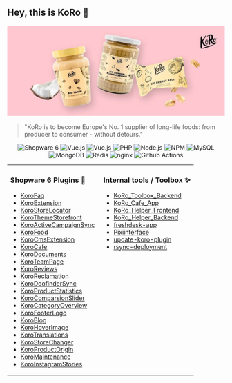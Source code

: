 ## Hey, this is KoRo 👋

![An illustration of various products Koro Drogerie is selling on their website](https://raw.githubusercontent.com/KoRoHandelsGmbH/.github/main/profile/assets/header-image.jpg)

> "KoRo is to become Europe's No. 1 supplier of long-life foods: from producer to consumer - without detours."

<div align="center">
<img alt="Shopware 6" src="https://img.shields.io/badge/-Shopware_6-189eff?style=flat-square&logo=Shopware&logoColor=white" />
<img alt="Vue.js" src="https://img.shields.io/badge/-JavaScript-323330?style=flat-square&logo=javascript&logoColor=white" />
<img alt="Vue.js" src="https://img.shields.io/badge/-Vue.js-41B883?style=flat-square&logo=Vue.js&logoColor=white" />
<img alt="PHP" src="https://img.shields.io/badge/-PHP-777BB4?style=flat-square&logo=php&logoColor=white" />
<img alt="Node.js" src="https://img.shields.io/badge/-Node.js-43853d?style=flat-square&logo=Node.js&logoColor=white" />
<img alt="NPM" src="https://img.shields.io/badge/-NPM-E0234E?style=flat-square&logo=npm&logoColor=white" />
<img alt="MySQL" src="https://img.shields.io/badge/MySQL-000?style=flat-square&logo=mysql&logoColor=white" />
<img alt="MongoDB" src="https://img.shields.io/badge/MongoDB-4ea94b?style=flat-square&logo=mongodb&logoColor=white" />
<img alt="Redis" src="https://img.shields.io/badge/Redis-DD0031?style=flat-square&logo=redis&logoColor=white" />
<img alt="nginx" src="https://img.shields.io/badge/nginx-009639?style=flat-square&logo=nginx&logoColor=white" />
<img alt="Github Actions" src="https://img.shields.io/badge/Github_Actions-%232671E5.svg?style=flat-square&logo=githubactions&logoColor=white" />
</div>

<table width="100%">
    <tbody>
        <tr>
            <td valign="top" width="50%">
                <h3>Shopware 6 Plugins 🚀</h3>
                <p>
                    <ul>
                        <li>
                            <a href="https://github.com/KoRoHandelsGmbH/KoroFaq">KoroFaq</a>
                        </li>
                        <li>
                            <a href="https://github.com/KoRoHandelsGmbH/KoroExtension">KoroExtension</a>
                        </li>
                        <li>
                            <a href="https://github.com/KoRoHandelsGmbH/KoroStoreLocator">KoroStoreLocator</a>
                        </li>
                        <li>
                            <a href="https://github.com/KoRoHandelsGmbH/KoroThemeStorefront">KoroThemeStorefront</a>
                        </li>
                        <li>
                            <a href="https://github.com/KoRoHandelsGmbH/KoroActiveCampaignSync">KoroActiveCampaignSync</a>
                        </li>
                        <li>
                            <a href="https://github.com/KoRoHandelsGmbH/KoroFood">KoroFood</a>
                        </li>
                        <li>
                            <a href="https://github.com/KoRoHandelsGmbH/KoroCmsExtension">KoroCmsExtension</a>
                        </li>
                        <li>
                            <a href="https://github.com/KoRoHandelsGmbH/KoroCafe">KoroCafe</a>
                        </li>
                        <li>
                            <a href="https://github.com/KoRoHandelsGmbH/KoroDocuments">KoroDocuments</a>
                        </li>
                        <li>
                            <a href="https://github.com/KoRoHandelsGmbH/KoroTeamPage">KoroTeamPage</a>
                        </li>
                        <li>
                            <a href="https://github.com/KoRoHandelsGmbH/KoroReviews">KoroReviews</a>
                        </li>
                        <li>
                            <a href="https://github.com/KoRoHandelsGmbH/KoroReclamation">KoroReclamation</a>
                        </li>
                        <li>
                            <a href="https://github.com/KoRoHandelsGmbH/KoroDoofinderSync">KoroDoofinderSync</a>
                        </li>
                        <li>
                            <a href="https://github.com/KoRoHandelsGmbH/KoroProductStatistics">KoroProductStatistics</a>
                        </li>
                        <li>
                            <a href="https://github.com/KoRoHandelsGmbH/KoroComparsionSlider">KoroComparsionSlider</a>
                        </li>
                        <li>
                            <a href="https://github.com/KoRoHandelsGmbH/KoroCategoryOverview">KoroCategoryOverview</a>
                        </li>
                        <li>
                            <a href="https://github.com/KoRoHandelsGmbH/KoroFooterLogo">KoroFooterLogo</a>
                        </li>
                        <li>
                            <a href="https://github.com/KoRoHandelsGmbH/KoroBlog">KoroBlog</a>
                        </li>
                        <li>
                            <a href="https://github.com/KoRoHandelsGmbH/KoroHoverImage">KoroHoverImage</a>
                        </li>
                        <li>
                            <a href="https://github.com/KoRoHandelsGmbH/KoroTranslations">KoroTranslations</a>
                        </li>
                        <li>
                            <a href="https://github.com/KoRoHandelsGmbH/KoroStoreChanger">KoroStoreChanger</a>
                        </li>
                        <li>
                            <a href="https://github.com/KoRoHandelsGmbH/KoroProductOrigin">KoroProductOrigin</a>
                        </li>
                        <li>
                            <a href="https://github.com/KoRoHandelsGmbH/KoroMaintenance">KoroMaintenance</a>
                        </li>
                        <li>
                            <a href="https://github.com/KoRoHandelsGmbH/KoroInstagramStories">KoroInstagramStories</a>
                        </li>
                    </ul>
                </p>
            </td>
            <td valign="top" width="50%">
                <h3>Internal tools / Toolbox ✨</h3>
                <p>
                    <ul>
                        <li>
                            <a href="https://github.com/KoRoHandelsGmbH/KoRo_Toolbox_Backend">KoRo_Toolbox_Backend</a>
                        </li>
                        <li>
                            <a href="https://github.com/KoRoHandelsGmbH/KoRo_Cafe_App">KoRo_Cafe_App</a>
                        </li>
                        <li>
                            <a href="https://github.com/KoRoHandelsGmbH/KoRo_Helper_Frontend">KoRo_Helper_Frontend</a>
                        </li>
                        <li>
                            <a href="https://github.com/KoRoHandelsGmbH/KoRo_Helper_Backend">KoRo_Helper_Backend</a>
                        </li>
                        <li>
                            <a href="https://github.com/KoRoHandelsGmbH/freshdesk-app">freshdesk-app</a>
                        </li>
                        <li>
                            <a href="https://github.com/KoRoHandelsGmbH/Pixiinterface">Pixiinterface</a>
                        </li>
                        <li>
                            <a href="https://github.com/KoRoHandelsGmbH/update-koro-plugin">update-koro-plugin</a>
                        </li>
                        <li>
                            <a href="https://github.com/KoRoHandelsGmbH/rsync-deployment">rsync-deployment</a>
                        </li>
                    </ul>
                </p>
            </td>
        </tr>
    </tbody>
</table>
